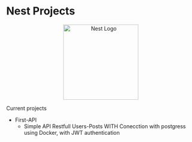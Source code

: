 
# Nest Projects
<p align="center">
  <a href="http://nestjs.com/" target="blank"><img src="https://nestjs.com/img/logo-small.svg" width="200" alt="Nest Logo" /></a>
</p>

Current projects

  * First-API
    * Simple API Restfull Users-Posts WITH Conecction with postgress using Docker, with JWT authentication 
